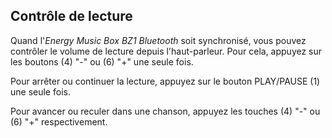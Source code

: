 ## Contrôle de lecture

Quand l'*Energy Music Box BZ1 Bluetooth* soit synchronisé, vous pouvez contrôler le volume de lecture depuis l'haut-parleur. Pour cela, appuyez sur les boutons (4) "-" ou (6) "+" une seule fois.

Pour arrêter ou continuer la lecture, appuyez sur le bouton PLAY/PAUSE (1) une seule fois.

Pour avancer ou reculer dans une chanson, appuyez les touches (4) "-" ou (6) "+" respectivement. 

